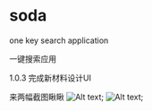 # soda
one key search application

一键搜索应用

1.0.3  完成新材料设计UI

来两幅截图瞅瞅
![Alt text](https://github.com/wsk900906/soda/tree/master/screenshot/Screenshot_1.png);
![Alt text](https://github.com/wsk900906/soda/tree/master/screenshot/Screenshot_2.png);
